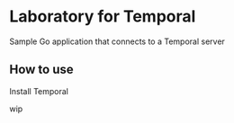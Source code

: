 # Laboratory for Temporal
Sample Go application that connects to a Temporal server

## How to use

Install Temporal

wip
